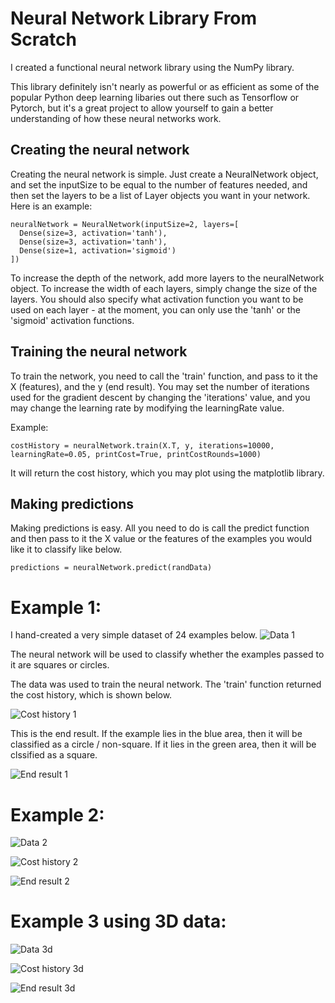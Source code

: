 # Neural Network Library From Scratch

I created a functional neural network library using the NumPy library.

This library definitely isn't nearly as powerful or as efficient as some of the popular Python deep learning libaries out there such as Tensorflow or Pytorch, but it's a great project to allow yourself to gain a better understanding of how these neural networks work.

## Creating the neural network

Creating the neural network is simple. Just create a NeuralNetwork object, and set the inputSize to be equal to the number of features needed, and then set the layers to be a list of Layer objects you want in your network. Here is an example:

```
neuralNetwork = NeuralNetwork(inputSize=2, layers=[
  Dense(size=3, activation='tanh'),
  Dense(size=3, activation='tanh'),
  Dense(size=1, activation='sigmoid')
])
```

To increase the depth of the network, add more layers to the neuralNetwork object. To increase the width of each layers, simply change the size of the layers. You should also specify what activation function you want to be used on each layer - at the moment, you can only use the 'tanh' or the 'sigmoid' activation functions. 

## Training the neural network

To train the network, you need to call the 'train' function, and pass to it the X (features), and the y (end result). You may set the number of iterations used for the gradient descent by changing the 'iterations' value, and you may change the learning rate by modifying the learningRate value.

Example:

```
costHistory = neuralNetwork.train(X.T, y, iterations=10000, learningRate=0.05, printCost=True, printCostRounds=1000)
```

It will return the cost history, which you may plot using the matplotlib library.

## Making predictions

Making predictions is easy. All you need to do is call the predict function and then pass to it the X value or the features of the examples you would like it to classify like below.

```
predictions = neuralNetwork.predict(randData)
```

# Example 1:

I hand-created a very simple dataset of 24 examples below.
![Data 1](https://github.com/jonathonjb/NeuralNetworkLibraryFromScratch/blob/main/simpleData.png)

The neural network will be used to classify whether the examples passed to it are squares or circles.

The data was used to train the neural network. The 'train' function returned the cost history, which is shown below.

![Cost history 1](https://github.com/jonathonjb/NeuralNetworkLibraryFromScratch/blob/main/costHistory.png)

This is the end result. If the example lies in the blue area, then it will be classified as a circle / non-square. If it lies in the green area, then it will be clssified as a square.

![End result 1](https://github.com/jonathonjb/NeuralNetworkLibraryFromScratch/blob/main/endResult.png)

# Example 2:

![Data 2](https://github.com/jonathonjb/NeuralNetworkLibraryFromScratch/blob/main/simpleData2.png)

![Cost history 2](https://github.com/jonathonjb/NeuralNetworkLibraryFromScratch/blob/main/costHistory2.png)

![End result 2](https://github.com/jonathonjb/NeuralNetworkLibraryFromScratch/blob/main/endResult2.png)


# Example 3 using 3D data:

![Data 3d](https://github.com/jonathonjb/NeuralNetworkLibraryFromScratch/blob/main/simpleData3d.png)

![Cost history 3d](https://github.com/jonathonjb/NeuralNetworkLibraryFromScratch/blob/main/costHistory3d.png)

![End result 3d](https://github.com/jonathonjb/NeuralNetworkLibraryFromScratch/blob/main/endResult3d.png)
